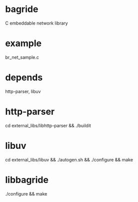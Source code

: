 bagride
=======

C embeddable network library

# example 
br_net_sample.c

# depends 
http-parser, libuv

# http-parser
cd external_libs/libhttp-parser && ./buildit

# libuv
cd external_libs/libuv && ./autogen.sh && ./configure && make

# libbagride
./configure && make
